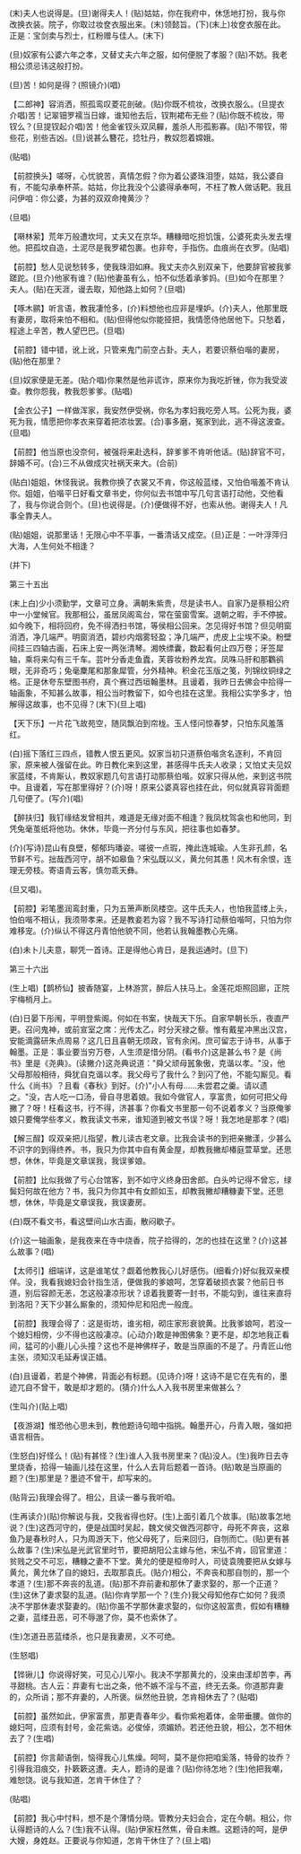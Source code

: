 <!-- { "loadSidebar": true } -->
(末)夫人也说得是。(旦)谢得夫人！(贴)姑姑，你在我府中，休恁地打扮，我与你改换衣装。院子，你取过妆奁衣服出来。(末)领懿旨。(下)(末上)妆奁衣服在此。正是：宝剑卖与烈士，红粉赠与佳人。(末下)

(旦)奴家有公婆六年之孝，又替丈夫六年之服，如何便脱了孝服？(贴)不妨。我老相公须忌讳这般打扮。

(旦)苦！如何是得？(照镜介)(唱)

【二郎神】容消洒，照孤鸾叹菱花剖破。(贴)你既不梳妆，改换衣服么。(旦提衣介唱)苦！记翠钿罗襦当日嫁，谁知他去后，钗荆裙布无些？(贴)你既不梳妆，带钗么？(旦提钗起介唱)苦！他金雀钗头双凤軃，羞杀人形孤影寡。(贴)不带钗，带些花，别些吉凶。(旦)说甚么簪花，捻牡丹，教奴怨着嫦娥。

(贴唱)

【前腔换头】嗟呀，心忧貌苦，真情怎假？你为着公婆珠泪堕，姑姑，我公婆自有，不能勾承奉杯茶。姑姑，你比我没个公婆得承奉呵，不枉了教人做话靶。我且问伊咱：你公婆，为甚的双双命掩黄沙？

(旦唱)

【啭林萦】荒年万般遭坎坷，丈夫又在京华。糟糠暗吃担饥饿，公婆死卖头发去埋他。把孤坟自造，土泥尽是我罗裙包裹。也非夸，手指伤。血痕尚在衣罗。(贴唱)

【前腔】愁人见说愁转多，使我珠泪如麻。我丈夫亦久别双亲下，他要辞官被我爹蹉跎。(旦介)他家有谁？(贴)他妻虽有么，怕不似恁着承爹妈。(旦)如今在那里？夫人。(贴)在天涯，谩去取，知他路上如何？(旦唱)

【啄木鹂】听言语，教我凄怆多，(介)料想他也应非是埋妒。(介)夫人，他那里既有妻房，取将来怕不相和。(贴)但得他似你能挜把，我情愿侍他居他下。只愁着，程途上辛苦，教人望巴巴。(旦唱)

【前腔】错中错，讹上讹，只管来鬼门前空占卦。夫人，若要识蔡伯喈的妻房，(贴)他在那里？

(旦)奴家便是无差。(贴介唱)你果然是他非谎诈，原来你为我吃折锉，你为我受波查。教你怨我，教我怨爹爹。(贴唱)

【金衣公子】一样做浑家，我安然伊受祸，你名为孝妇我吃旁人骂。公死为我，婆死为我，情愿把你孝衣来穿着把浓妆罢。(合)事多磨，冤家到此，逃不得这波查。(旦唱)

【前腔】他当原也没奈何，被强将来赴选科，辞爹爹不肯听他话。(贴)辞官不可，辞婚不可。(合)三不从做成灾社祸天来大。(合前)

(贴白)姐姐，休怪我说。我教你换了衣裳又不肯，你这般蓝缕，又怕伯喈羞不肯认你。姐姐，伯喈平日好看文章书史，你何似去书馆中写几句言语打动他，交他看了，我与你说合则个。(旦)也说得是。(介)便做得不好，也索从他。谢得夫人！凡事全靠夫人。

(贴)姐姐，说那里话！无限心中不平事，一番清话又成空。(旦)正是：一叶浮萍归大海，人生何处不相逢？

(并下)

第三十五出

(末上白)少小须勤学，文章可立身。满朝朱紫贵，尽是读书人。自家乃是蔡相公府中一小堂候官。我那相公，虽居凤阁鸾台，常在萤窗雪案。退朝之暇，手不停披。如今晚下，相将回府，免不得洒扫书馆，等侯相公回来。怎见得好书馆？但见明窗消洒，净几端严。明窗消洒，碧纱内烟雾轻盈；净几端严，虎皮上尘埃不染。粉壁间挂三四轴古画，石床上安一两张清琴。湘帙缥囊，数起看何止四万卷；牙签犀轴，乘将来勾有三千车。芸叶分香走鱼蠹，芙蓉妆粉养龙宾。凤咮马肝和那鸜鹆眼，无非奇巧；兔毫麇尾和那象犀管，分外精神。积金花玉版之笺，列锦纹铜绿之格。正是休夸东壁图书府，真个赛过西垣翰墨林。且谩着，我昨日去佛会中拾得一轴画象，不知甚么故事，相公当时教留下，如今也挂在这里。我相公实学多才，怕解得这故事，也不见得？(末下)(旦上唱)

【天下乐】一片花飞故苑空，随凤飘泊到帘栊。玉人怪问惊春梦，只怕东风羞落红。

(白)摇下落红三四点，错教人恨五更风。奴家当初只道蔡伯喈贪名逐利，不肯回家，原来被人强留在此。昨日教化来到这里，甚感得牛氏夫人收录；又怕丈夫见奴家蓝缕，不肯厮认，教奴家题几句言语打动那蔡伯喈。奴家只得从他，来到这书院中。且谩着，写在那里得好？(介)呀！原来公婆真容也挂在此，何似就真容背面题几句便了。(写介)(唱)

【醉扶归】我钉缘结发曾相共，难道是无缘对面不相逢？我凤枕驾衾也和他同，到凭兔毫茧纸将他功。休休，毕竟一齐分付与东风，把往事也如春梦。

(介)(写诗)昆山有良壁，郁郁玙璠姿。嗟彼一点瑕，掩此连城瑜。人生非孔颜，名节鲜不亏。拙哉西河守，胡不如皋鱼？宋弘既以义，黄允何其愚！风木有余恨，连理无旁枝。寄语青云客，慎勿乖天彝。

(旦又唱)。

【前腔】彩笔墨润鸾封重，只为五箫声断凤楼空。这牛氏夫人，也怕我蓝缕上头，怕伯喈不相认，我须带孝来。还是教妾若为容？我不写诗打动蔡伯喈呵，只怕为你难移宠。(介)纵认不得这丹青怕他貌不同，他若认我翰墨教心先痛。

(白)未卜儿夫意，聊凭一首诗。正是得他心肯日，是我运通时。(旦下)

第三十六出

(生上唱)【鹊桥仙】披香随宴，上林游赏，醉后人扶马上。金莲花炬照回廊，正院宇梅梢月上。

(白)日晏下彤闱，平明登紫阁。何如在书案，快哉天下乐。自家早朝长乐，夜直严更。召问鬼神，或前宣室之席：光传太乙，时分天禄之藜。惟有戴星冲黑出汉宫，安能滴露研朱点周易？这几日且喜朝无烦政，官有余闲。庶可留志于诗书，从事于翰墨。正是：事业要当穷万卷，人生须是惜分阴。(看书介)这是甚么书？是《尚书》里是《尧典》。(读撇介)这尧典说道："舜父顽母嚚象傲，克谐以孝。"没，他父母那般相待，舜犹自克谐以孝。我父母亏了我什么？到闪了他，不能勾厮见。看什么《尚书》？且看《春秋》到好。(介)"小人有母……未尝君之羹。请以遗之。"没，古人吃一口汤，骨自寻思着娘。我如今做官人，享富贵，如何可把父母撇了？呀！枉看这书，行不得，济甚事？你看文书里那一句不说着孝义？当原俺爹娘只要俺学些孝义，教我读文书来，谁知道到被文书误？呀！我怎地是那孝？(唱)

【解三酲】叹双亲把儿指望，教儿读古老文章。比我会读书的到把亲撇漾，少甚么不识字的到得终养。书，我只为你其中自有黄金屋，却教我撇却椿庭萱草堂。还思想，休休，毕竟是文章误我，我误爹娘。

【前腔】比似我做了亏心台馆客，到不如守义终身田舍郎。白头吟记得不曾忘，绿鬓妇何故在他方？书，我只为你其中有女颜如玉，却教我撇却糟糠妻下堂。还思想，休休，毕竟是文章误我，我误妻房。

(白)既不看文书，看这壁间山水古画，散闷歇子。

(介)这一轴画象，是我夜来在寺中烧香，院子拾得的，怎的也挂在这里？(介)这甚么故事？(唱)

【太师引】细端详，这是谁笔仗？觑着他教我心儿好感伤。(细看介)好似我双亲模佯。没，我看我媳妇会针指生活，便做我的爹娘呵，怎穿着破损衣裳？他前日书道，别后容颜无恙，怎这般凄凉形状？谅着我要寄一封书，不能勾到，谁往来直将到洛阳？天下少甚么厮象的，须知仲尼和阳虎一般庞。

【前腔】我理会得了：这是街坊，谁劣相，砌庄家形衰貌黄。比我爹娘呵，若没一个媳妇相傍，少不得也这般凄凉。(心动介)敢是神图佛象？更不是，却怎地我正看间，猛可的小鹿儿心头撞？这也不是神佛样子，敢是当原画的不是了。丹青匠山他主张，须知汉毛延寿误正嫱。

(白)且谩着，若是个神佛，背面必有标题。(见诗介)呀！这诗不是它在先有的，墨迹兀自不曾干，敢是却才题的。(猜介)什么人入我书房里来做甚么？

(生叫介)(贴上唱)

【夜游湖】惟恐他心思未到，教他题诗句暗中指挑。翰墨开心，丹青入眼，强如把语言相告。

(生怒白)好怪么！(贴)有甚怪？(生)谁人入我书房里来？(贴)没人。(生)我昨日去寺里烧香，拾得一轴画儿挂在这里，什么人去背后题着一首诗。(贴)敢是当原画的题？(生)那里是？墨迹不曾干，却写来的。

(贴背云)我理会得了。相公，且读一番与我听咱。

(生再读介)(贴)你解说与我，交我省得也好。(生)上面引着几个故事。(贴)故事怎地说？(生)这西河守的，便是战国时吴起，魏文侯交做西河郡守，母死不奔丧，这皋鱼乃是春秋时人，只为周游天下，他父母死了，后来回归，自刎而亡。(贴)更有甚么故事？(生)宋弘是光武官里时节，要把胡阳公主嫁与他，宋弘不肯，回官里道：贫贱之交不可忘，糟糠之妻不下堂。黄允的便是桓帝时人，司徒袁隗要把从女嫁与黄允，黄允休了自的媳妇，去取那袁氏。(贴介)相公，不奔丧和那自刎的，那一个孝道？(生)那不奔丧的乱道。(贴)那不弃前妻和那休了妻求娶的，那一个正道？(生)这休了妻求娶的乱道。(贴)你肯学那一个？(生介)我父母知他存亡如何？我须决不学那休妻求娶妻的。(贴)你虽不学那休妻求娶的，似你这般富贵，假如有糟糠之妻，蓝缕丑恶，可不辱邈了你，莫不也索休了。

(生)怎道丑恶蓝缕杀，也只是我妻房，义不可绝。

(生怒唱)

【铧锹儿】你说得好笑，可见心儿窄小。我决不学那黄允的，没来由漾却苦李，再寻甜桃。古人云：弃妻有七出之条，他不嫉不淫与不盗，终无去条。你道那弃妻的，众所诮；那不弃妻的，人所褒。纵然他丑貌，怎肯相休去了？(贴唱)

【前腔】虽然如此，伊家富贵，那更青春年少。看你紫袍着体，金带垂腰。做你的媳妇呵，应须有封号，金花紫诰。必俊倬，须媚娇。若还他丑貌，相公，怎不相休去了？(生唱)

【前腔】你言颠语倒，恼得我心儿焦燥。呵呵，莫不是你把咱奚落，特骨的妆乔？引得我泪痕交，扑簌簌这遭。夫人，题诗的是谁？(贴)你待怎地？(生)他把我嘲，难恕饶。说与我知道，怎肯干休住了？

(贴唱)

【前腔】我心中忖料，想不是个薄情分晓。管教分夫妇会合，定在今朝。相公，你认得题诗的人么？(生)我不认得。(贴)伊家枉然焦，骨自未瞧。这题诗的呵，是伊大嫂，身姓赵。正要说与你知道，怎肯干休住了？(旦上唱)

